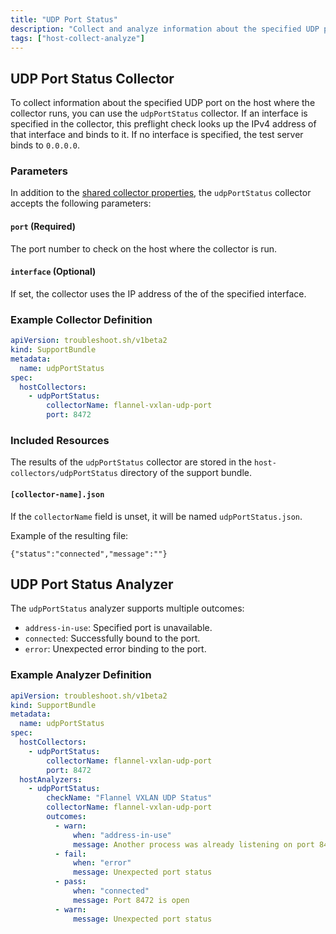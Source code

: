 ```yaml
---
title: "UDP Port Status"
description: "Collect and analyze information about the specified UDP port."
tags: ["host-collect-analyze"]
---
```



## UDP Port Status Collector

To collect information about the specified UDP port on the host where the collector runs, you can use the `udpPortStatus` collector. If an interface is specified in the collector, this preflight check looks up the IPv4 address of that interface and binds to it. If no interface is specified, the test server binds to `0.0.0.0`.

### Parameters

In addition to the [shared collector properties](/collect/collectors/#shared-properties), the `udpPortStatus` collector accepts the following parameters:

#### `port` (Required)
The port number to check on the host where the collector is run.

#### `interface` (Optional)
If set, the collector uses the IP address of the of the specified interface.

### Example Collector Definition
```yaml
apiVersion: troubleshoot.sh/v1beta2
kind: SupportBundle
metadata:
  name: udpPortStatus
spec:
  hostCollectors:
    - udpPortStatus:
        collectorName: flannel-vxlan-udp-port
        port: 8472
```

### Included Resources

The results of the `udpPortStatus` collector are stored in the `host-collectors/udpPortStatus` directory of the support bundle.

#### `[collector-name].json`

If the `collectorName` field is unset, it will be named `udpPortStatus.json`.

Example of the resulting file:

```
{"status":"connected","message":""}
```

## UDP Port Status Analyzer

The `udpPortStatus` analyzer supports multiple outcomes:

- `address-in-use`: Specified port is unavailable.
- `connected`: Successfully bound to the port.
- `error`: Unexpected error binding to the port.

### Example Analyzer Definition

```yaml
apiVersion: troubleshoot.sh/v1beta2
kind: SupportBundle
metadata:
  name: udpPortStatus
spec:
  hostCollectors:
    - udpPortStatus:
        collectorName: flannel-vxlan-udp-port
        port: 8472
  hostAnalyzers:
    - udpPortStatus:
        checkName: "Flannel VXLAN UDP Status"
        collectorName: flannel-vxlan-udp-port
        outcomes:
          - warn:
              when: "address-in-use"
              message: Another process was already listening on port 8472.
          - fail:
              when: "error"
              message: Unexpected port status
          - pass:
              when: "connected"
              message: Port 8472 is open
          - warn:
              message: Unexpected port status
```
